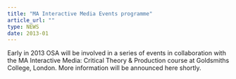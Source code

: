```yaml
---
title: "MA Interactive Media Events programme"
article_url: ""
type: NEWS
date: 2013-01
---
```


Early in 2013 OSA will be involved in a series of events in collaboration with the MA Interactive Media: Critical Theory &amp; Production course at Goldsmiths College, London. More information will be announced here shortly.

